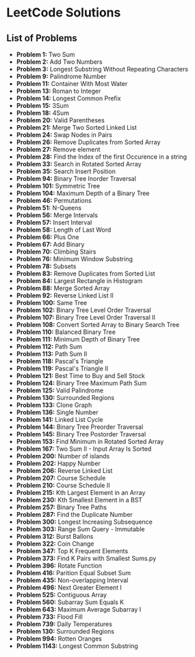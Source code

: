 # LeetCode Solutions

## List of Problems

- **Problem 1:** Two Sum
- **Problem 2:** Add Two Numbers
- **Problem 3:** Longest Substring Without Repeating Characters
- **Problem 9:** Palindrome Number
- **Problem 11:** Container With Most Water
- **Problem 13:** Roman to Integer
- **Problem 14:** Longest Common Prefix
- **Problem 15:** 3Sum
- **Problem 18:** 4Sum
- **Problem 20:** Valid Parentheses
- **Problem 21:** Merge Two Sorted Linked List
- **Problem 24:** Swap Nodes in Pairs
- **Problem 26:** Remove Duplicates from Sorted Array
- **Problem 27:** Remove element
- **Problem 28:** Find the Index of the first Occurence in a string
- **Problem 33:** Search in Rotated Sorted Array
- **Problem 35:** Search Insert Position
- **Problem 94:** Binary Tree Inorder Traversal
- **Problem 101:** Symmetric Tree
- **Problem 104:** Maximum Depth of a Binary Tree
- **Problem 46:** Permutations
- **Problem 51:** N-Queens
- **Problem 56:** Merge Intervals
- **Problem 57:** Insert Interval
- **Problem 58:** Length of Last Word
- **Problem 66:** Plus One
- **Problem 67:** Add Binary
- **Problem 70:** Climbing Stairs
- **Problem 76:** Minimum Window Substring
- **Problem 78:** Subsets
- **Problem 83:** Remove Duplicates from Sorted List
- **Problem 84:** Largest Rectangle in Histogram
- **Problem 88:** Merge Sorted Array
- **Problem 92:** Reverse Linked List II
- **Problem 100:** Same Tree
- **Problem 102:** Binary Tree Level Order Traversal
- **Problem 107:** Binary Tree Level Order Traversal II
- **Problem 108:** Convert Sorted Array to Binary Search Tree
- **Problem 110:** Balanced Binary Tree
- **Problem 111:** Minimum Depth of Binary Tree
- **Problem 112:** Path Sum
- **Problem 113:** Path Sum II
- **Problem 118:** Pascal's Triangle
- **Problem 119:** Pascal's Triangle II
- **Problem 121:** Best Time to Buy and Sell Stock
- **Problem 124:** Binary Tree Maximum Path Sum
- **Problem 125:** Valid Palindrome
- **Problem 130:** Surrounded Regions
- **Problem 133:** Clone Graph
- **Problem 136:** Single Number
- **Problem 141:** Linked List Cycle
- **Problem 144:** Binary Tree Preorder Traversal
- **Problem 145:** Binary Tree Postorder Traversal
- **Problem 153:** Find Minimum in Rotated Sorted Array
- **Problem 167:** Two Sum II - Input Array Is Sorted
- **Problem 200:** Number of islands
- **Problem 202:** Happy Number
- **Problem 206:** Reverse Linked List
- **Problem 207:** Course Schedule
- **Problem 210:** Course Schedule II
- **Problem 215:** Kth Largest Element in an Array
- **Problem 230:** Kth Smallest Element in a BST
- **Problem 257:** Binary Tree Paths
- **Problem 287:** Find the Duplicate Number
- **Problem 300:** Longest Increasing Subsequence
- **Problem 303:** Range Sum Query - Immutable
- **Problem 312:** Burst Ballons
- **Problem 322:** Coin Change
- **Problem 347:** Top K Frequent Elements
- **Problem 373:** Find K Pairs with Smallest Sums.py
- **Problem 396:** Rotate Function
- **Problem 416:** Parition Equal Subset Sum
- **Problem 435:** Non-overlapping Interval
- **Problem 496:** Next Greater Element I
- **Problem 525:** Contiguous Array
- **Problem 560:** Subarray Sum Equals K
- **Problem 643:** Maximum Average Subarray I
- **Problem 733:** Flood Fill
- **Problem 739:** Daily Temperatures
- **Problem 130:** Surrounded Regions
- **Problem 994:** Rotten Oranges
- **Problem 1143:** Longest Common Substring
